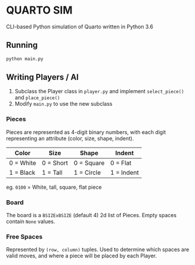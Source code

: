 # QUARTO SIM #

CLI-based Python simulation of Quarto written in Python 3.6

## Running ##

```bash
python main.py
```

## Writing Players / AI ##

1. Subclass the Player class in `player.py` and implement `select_piece()` and `place_piece()`
2. Modify `main.py` to use the new subclass

### Pieces ###

Pieces are represented as 4-digit binary numbers, with each digit representing an attribute (color, size, shape, indent).

Color | Size | Shape | Indent
---|---|---|---
0 = White | 0 = Short | 0 = Square | 0 = Flat
1 = Black | 1 = Tall | 1 = Circle | 1 = Indent

eg. `0100` = White, tall, square, flat piece

### Board ###

The board is a `BSIZExBSIZE` (default 4) 2d list of Pieces. Empty spaces contain `None` values.

### Free Spaces ###

Represented by `(row, column)` tuples. Used to determine which spaces are valid moves, and where a piece will be placed by each Player.